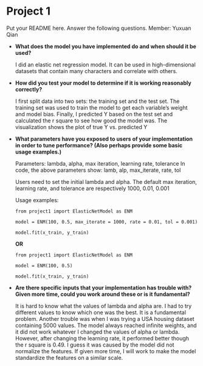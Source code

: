 # Project 1 

Put your README here. Answer the following questions.
Member: Yuxuan Qian
* __What does the model you have implemented do and when should it be used?__

  I did an elastic net regression model. It can be used in high-dimensional datasets that contain many characters and correlate with others.  
  
* __How did you test your model to determine if it is working reasonably correctly?__

  I first split data into two sets: the training set and the test set.  The training set was used to train the model to get each variable’s weight and model bias. Finally, I predicted Y based on the test set and calculated the r square to see how good the model was.  The visualization shows the plot of true Y vs. predicted Y
    
* __What parameters have you exposed to users of your implementation in order to tune performance? (Also perhaps provide some basic usage examples.)__

  Parameters: lambda, alpha, max iteration, learning rate, tolerance
  In code, the above parameters show: lamb, alp, max_iterate, rate, tol
  
  Users need to set the initial lambda and alpha. The default max iteration, learning rate, and tolerance are respectively 1000, 0.01, 0.001
  
  Usage examples:
  ```
  from project1 import ElasticNetModel as ENM
  
  model = ENM(100, 0.5, max_iterate = 1000, rate = 0.01, tol = 0.001)
  
  model.fit(x_train, y_train)
  ```
  
  __OR__
  
  ```
  from project1 import ElasticNetModel as ENM
  
  model = ENM(100, 0.5)
  
  model.fit(x_train, y_train)
  ```


* __Are there specific inputs that your implementation has trouble with? Given more time, could you work around these or is it fundamental?__

  It is hard to know what the values of lambda and alpha are. I had to try different values to know which one was the best. It is a fundamental problem. Another trouble was when I was trying a USA housing dataset containing 5000 values. The model always reached infinite weights, and it did not work whatever I changed the values of alpha or lambda. However, after changing the learning rate, it performed better though the r square is 0.49. I guess it was caused by the model did not normalize the features. If given more time, I will work to make the model standardize the features on a similar scale. 
